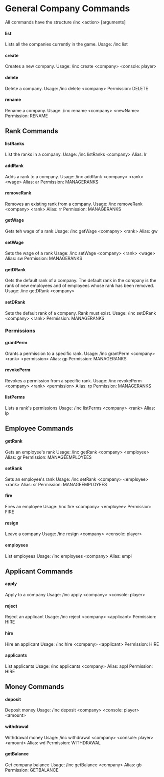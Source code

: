 # General Company Commands
All commands have the structure /inc &lt;action&gt; [arguments]
#### list
Lists all the companies currently in the game.
Usage: /inc list

#### create
Creates a new company.
Usage: /inc create &lt;company&gt; &lt;console: player&gt;

#### delete
Delete a company.
Usage: /inc delete &lt;company&gt;
Permission: DELETE

#### rename
Rename a company.
Usage: /inc rename &lt;company&gt; &lt;newName&gt;
Permission: RENAME

## Rank Commands
#### listRanks
List the ranks in a company.
Usage: /inc listRanks &lt;company&gt;
Alias: lr

#### addRank
Adds a rank to a company.
Usage: /inc addRank &lt;company&gt; &lt;rank&gt; &lt;wage&gt;
Alias: ar
Permission: MANAGERANKS

#### removeRank
Removes an existing rank from a company.
Usage: /inc removeRank &lt;company&gt; &lt;rank&gt;
Alias: rr
Permission: MANAGERANKS

#### getWage
Gets teh wage of a rank
Usage: /inc getWage &lt;comapny&gt; &lt;rank&gt;
Alias: gw

#### setWage
Sets the wage of a rank
Usage: /inc setWage &lt;company&gt; &lt;rank&gt; &lt;wage&gt;
Alias: sw
Permission: MANAGERANKS

#### getDRank
Gets the default rank of a company. The default rank in the company is the rank of new employees and of employees whose rank has been removed.
Usage: /inc getDRank &lt;company&gt;

#### setDRank
Sets the default rank of a company. Rank must exist.
Usage: /inc setDRank &lt;company&gt; &lt;rank&gt;
Permission: MANAGERANKS

### Permissions
#### grantPerm
Grants a permission to a specific rank.
Usage: /inc grantPerm &lt;company&gt; &lt;rank&gt; &lt;permission&gt;
Alias: gp
Permission: MANAGERANKS

#### revokePerm
Revokes a permission from a specific rank.
Usage: /inc revokePerm &lt;company&gt; &lt;rank&gt; &lt;permission&gt;
Alias: rp
Permission: MANAGERANKS

#### listPerms
Lists a rank's permissions
Usage: /inc listPerms &lt;company&gt; &lt;rank&gt;
Alias: lp

## Employee Commands
#### getRank
Gets an employee's rank
Usage: /inc getRank &lt;company&gt; &lt;employee&gt;
Alias: gr
Permission: MANAGEEMPLOYEES

#### setRank
Sets an employee's rank
Usage: /inc setRank &lt;company&gt; &lt;employee&gt; &lt;rank&gt;
Alias: sr
Permission: MANAGEEMPLOYEES

#### fire
Fires an employee
Usage: /inc fire &lt;company&gt; &lt;employee&gt;
Permission: FIRE

#### resign
Leave a company
Usage: /inc resign &lt;company&gt; &lt;console: player&gt;

#### employees
List employees
Usage: /inc employees &lt;company&gt;
Alias: empl

## Applicant Commands
#### apply
Apply to a company
Usage: /inc apply &lt;company&gt; &lt;console: player&gt;

#### reject
Reject an applicant
Usage: /inc reject &lt;company&gt; &lt;applicant&gt;
Permission: HIRE

#### hire
Hire an applicant
Usage: /inc hire &lt;company&gt; &lt;applicant&gt;
Permission: HIRE

#### applicants
List applicants
Usage: /inc applicants &lt;company&gt;
Alias: appl
Permission: HIRE

## Money Commands
#### deposit
Deposit money
Usage: /inc deposit &lt;company&gt; &lt;console: player&gt; &lt;amount&gt;

#### withdrawal
Withdrawal money
Usage: /inc withdrawal &lt;company&gt; &lt;console: player&gt; &lt;amount&gt;
Alias: wd
Permission: WITHDRAWAL

#### getBalance
Get company balance
Usage: /inc getBalance &lt;company&gt;
Alias: gb
Permission: GETBALANCE

